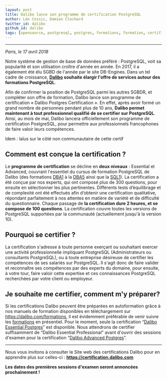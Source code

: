```yaml
---
layout: post
title: Dalibo lance son programme de certification PostgreSQL
author: Léo Cossic, Damien Clochard
twitter_id: dalibo
github_id: dalibo
tags: [opensource, postgresql, postgres, formations, formation, certification, certifications, certifié, certified, certif, advanced, essential, dalibo]
---
```


---

*Paris, le 17 avril 2018*

<p style='text-align: justify;'>

Notre système de gestion de base de données préféré : PostgreSQL, voit sa popularité et son utilisation croître d'année en année. En 2017, il a également été élu SGBD de l'année par le site DB-Engines. Dans un tel cadre de croissance, **[Dalibo](https://www.dalibo.com) souhaite élargir l'offre de services autour des formations PostgreSQL**.

<!--MORE-->

Afin de confirmer la position de PostgreSQL parmi les autres SGBDR, et compléter son offre de formation, Dalibo lance son programme de certification « Dalibo Postgres Certification ». En effet, après avoir formé un grand nombre de personnes pendant plus de 10 ans, **Dalibo permet maintenant à tout professionnel qualifié de se certifier sur PostgreSQL**. Ainsi, au mois de mai, Dalibo lancera officiellement son programme de certification PostgreSQL, pour permettre aux professionnels francophones de faire valoir leurs compétences.

Idem : laïus sur le côté non communautaire de cette certif

## Comment est conçue la certification ?
Le **programme de certification** se décline en **deux niveaux** : Essential et Advanced, couvrant l'essentiel du cursus de formation PostgreSQL de Dalibo (des formations [DBA1](https://dali.bo/dba1) à la [DBA5](https://dali.bo/dba5) ainsi que la [SQL1](https://dali.bo/sql1)). La certification a été conçue par nos experts, qui ont composé plus de 300 questions, pour ensuite en sélectionner les plus pertinentes. Différents tests d’équilibrage et de complexité ont été effectués afin d’obtenir une certification qualitative, répondant parfaitement à nos attentes en matière de variété et de difficulté du questionnaire. Chaque passage de **la certification dure 2 heures, et se compose de 100 questions**. La certification couvre toutes les versions de PostgreSQL supportées par la communauté (actuellement jusqu'à la version 10).

## Pourquoi se certifier ?
La certification s'adresse à toute personne exerçant ou souhaitant exercer une activité professionnelle impliquant PostgreSQL (Administrateurs ou consultants PostgreSQL), ou à toute entreprise désireuse de certifier les compétences de ses salariés sur PostgreSQL. Il s'agit donc de faire valider et reconnaître ses compétences par des experts du domaine, pour ensuite, à votre tour, faire valoir cette expertise et ces connaissances PostgreSQL recherchées par votre client ou employeur.

## Je souhaite me certifier, comment m'y préparer?
Si les certifications Dalibo peuvent être préparées en autoformation grâce à nos manuels de formation disponibles en téléchargement sur https://dalibo.com/formations, il est évidemment préférable de venir suivre les [formations](https://www.dalibo.com/formations) en présentiel. Pour le moment, seule la certification “[Dalibo Essential Postgres](https://certification.dalibo.com/infos/essential/)” est disponible. Nous attendrons de certifier suffisamment de “Dalibo Essential Professional” avant d'ouvrir des sessions d'examen pour la certification “[Dalibo Advanced Postgres](https://certification.dalibo.com/infos/advanced/)”.

---
Nous vous invitons à consulter le Site web des certifications Dalibo pour en apprendre plus sur celles-ci : **https://certification.dalibo.com**

**Les dates des premières sessions d'examen seront annoncées prochainement !** </p>


